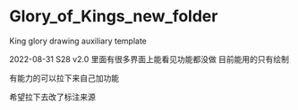 # Glory_of_Kings_new_folder
King glory drawing auxiliary template

2022-08-31 S28 v2.0
里面有很多界面上能看见功能都没做
目前能用的只有绘制

有能力的可以拉下来自己加功能

希望拉下去改了标注来源